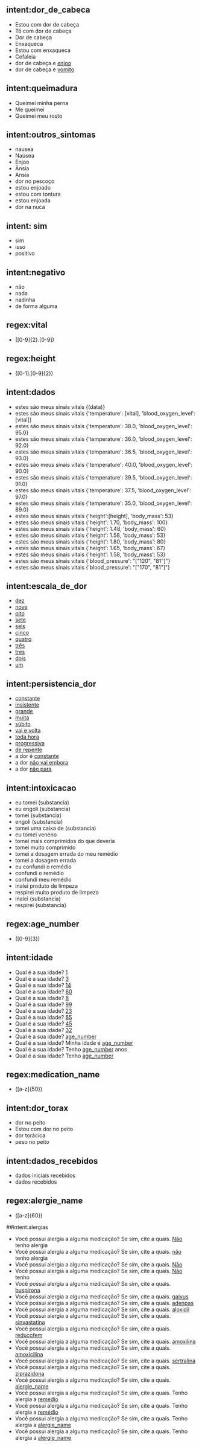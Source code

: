 ## intent:dor_de_cabeca <!--- The label of the intent -->
  - Estou com dor de cabeça
  - Tô com dor de cabeça
  - Dor de cabeça
  - Enxaqueca
  - Estou com enxaqueca
  - Cefaleia
  - dor de cabeça e [enjoo](other_symptoms)
  - dor de cabeça e [vomito](other_symptoms)

## intent:queimadura
  - Queimei minha perna
  - Me queimei
  - Queimei meu rosto

## intent:outros_sintomas <!--- The label of the intent -->
  - nausea
  - Naúsea
  - Enjoo
  - Ânsia
  - Ansia
  - dor no pescoço
  - estou enjoado
  - estou com tontura
  - estou enjoada
  - dor na nuca

## intent: sim
  - sim
  - isso
  - positivo

## intent:negativo
  - não
  - nada
  - nadinha
  - de forma alguma

## regex:vital
  - ([0-9]{2}.[0-9])

## regex:height
  - ([0-1].[0-9]{2})

## intent:dados
  - estes são meus sinais vitais {(data)}
  - estes são meus sinais vitais {'temperature': [vital], 'blood_oxygen_level': [vital]}
  - estes são meus sinais vitais {'temperature': 38.0, 'blood_oxygen_level': 95.0}
  - estes são meus sinais vitais {'temperature': 36.0, 'blood_oxygen_level': 92.0}
  - estes são meus sinais vitais {'temperature': 36.5, 'blood_oxygen_level': 93.0}
  - estes são meus sinais vitais {'temperature': 40.0, 'blood_oxygen_level': 90.0}
  - estes são meus sinais vitais {'temperature': 39.5, 'blood_oxygen_level': 91.0}
  - estes são meus sinais vitais {'temperature': 37.5, 'blood_oxygen_level': 97.0}
  - estes são meus sinais vitais {'temperature': 35.0, 'blood_oxygen_level': 89.0}
  - estes são meus sinais vitais {'height':[height], 'body_mass': 53}
  - estes são meus sinais vitais {'height': 1.70, 'body_mass': 100}
  - estes são meus sinais vitais {'height': 1.48, 'body_mass': 60}
  - estes são meus sinais vitais {'height': 1.58, 'body_mass': 53}
  - estes são meus sinais vitais {'height': 1.80, 'body_mass': 80}
  - estes são meus sinais vitais {'height': 1.65, 'body_mass': 67}
  - estes são meus sinais vitais {'height': 1.58, 'body_mass': 53}
  - estes são meus sinais vitais {'blood_pressure': "\[\"120\", \"81\"\]"}
  - estes são meus sinais vitais {'blood_pressure': "\[\"170\", \"81\"\]"}

## intent:escala_de_dor
  - [dez](pain_scale:10)
  - [nove](pain_scale:9)
  - [oito](pain_scale:8)
  - [sete](pain_scale:7)
  - [seis](pain_scale:6)
  - [cinco](pain_scale:5)
  - [quatro](pain_scale:4)
  - [três](pain_scale:3)
  - [tres](pain_scale:3)
  - [dois](pain_scale:2)
  - [um](pain_scale:1)

## intent:persistencia_dor
  - [constante](pain_persistance:constant)
  - [insistente](pain_persistance:constant)
  - [grande](pain_persistance:constant)
  - [muita](pain_persistance:constant)
  - [súbito](pain_persistance:not_constant)
  - [vai e volta](pain_persistance:not_constant)
  - [toda hora](pain_persistance:constant)
  - [progressiva](pain_persistance:not_constant)
  - [de repente](pain_persistance:not_constant)
  - a dor é [constante](pain_persistance:constant)
  - a dor [não vai embora](pain_persistance:constant)
  - a dor [não para](pain_persistance:constant)

## intent:intoxicacao
  - eu tomei (substancia)
  - eu engoli (substancia)
  - tomei (substancia)
  - engoli (substancia)
  - tomei uma caixa de (substancia)
  - eu tomei veneno
  - tomei mais comprimidos do que deveria
  - tomei muito comprimido
  - tomei a dosagem errada do meu remédio
  - tomei a dosagem errada
  - eu confundi o remédio
  - confundi o remédio
  - confundi meu remédio
  - inalei produto de limpeza
  - respirei muito produto de limpeza
  - inalei (substancia)
  - respirei (substancia)

## regex:age_number
- ([0-9]{3})

## intent:idade
 - Qual é a sua idade? [1](age)
 - Qual é a sua idade? [3](age)
 - Qual é a sua idade? [14](age)
 - Qual é a sua idade? [60](age)
 - Qual é a sua idade? [8](age)
 - Qual é a sua idade? [99](age)
 - Qual é a sua idade? [23](age)
 - Qual é a sua idade? [85](age)
 - Qual é a sua idade? [45](age)
 - Qual é a sua idade? [32](age)
 - Qual é a sua idade? [age_number](age)
 - Qual é a sua idade? Minha idade é [age_number](age)
 - Qual é a sua idade? Tenho [age_number](age) anos
 - Qual é a sua idade? Tenho [age_number](age)

 ## regex:medication_name
 - ([a-z]{50})

 ## intent:dor_torax
   - dor no peito
   - Estou com dor no peito
   - dor torácica
   - peso no peito

 ## intent:dados_recebidos
   - dados iniciais recebidos
   - dados recebidos

## regex:alergie_name
 - ([a-z]{60})

##intent:alergias
- Você possui alergia a alguma medicação? Se sim, cite a quais. [Não](alergies:False) tenho alergia
- Você possui alergia a alguma medicação? Se sim, cite a quais. [não](alergies:False) tenho alergia
- Você possui alergia a alguma medicação? Se sim, cite a quais. [Não](alergies:False)
- Você possui alergia a alguma medicação? Se sim, cite a quais. [Não](alergies:False) tenho
- Você possui alergia a alguma medicação? Se sim, cite a quais. [buspirona](alergies)
- Você possui alergia a alguma medicação? Se sim, cite a quais. [galvus](alergies)
- Você possui alergia a alguma medicação? Se sim, cite a quais. [adenpas](alergies)
- Você possui alergia a alguma medicação? Se sim, cite a quais. [aloxidil](alergies)
- Você possui alergia a alguma medicação? Se sim, cite a quais. [sinvastatina](alergies)
- Você possui alergia a alguma medicação? Se sim, cite a quais. [reducofem](alergies)
- Você possui alergia a alguma medicação? Se sim, cite a quais. [amoxilina](alergies)
- Você possui alergia a alguma medicação? Se sim, cite a quais. [amoxicilina](alergies)
- Você possui alergia a alguma medicação? Se sim, cite a quais. [sertralina](alergies)
- Você possui alergia a alguma medicação? Se sim, cite a quais. [ziprazidona](alergies)
- Você possui alergia a alguma medicação? Se sim, cite a quais. [alergie_name](alergies)
- Você possui alergia a alguma medicação? Se sim, cite a quais. Tenho alergia a [remedio](alergies)
- Você possui alergia a alguma medicação? Se sim, cite a quais. Tenho alergia a [remédio](alergies)
- Você possui alergia a alguma medicação? Se sim, cite a quais. Tenho alergia a [alergie_name](alergies)
- Você possui alergia a alguma medicação? Se sim, cite a quais. Tenho alergia a [alergie_name](alergies)
